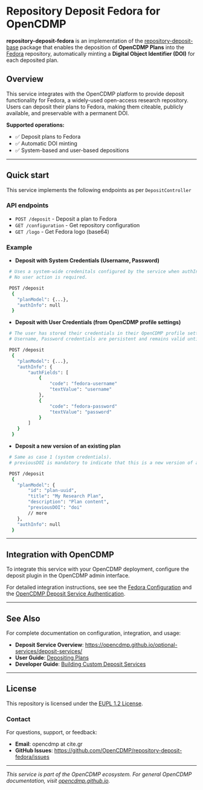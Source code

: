 # Repository Deposit Fedora for OpenCDMP

**repository-deposit-fedora** is an implementation of the [repository-deposit-base](https://github.com/OpenCDMP/repository-deposit-base) package that enables the deposition of **OpenCDMP Plans** into the [Fedora](https://fedorarepository.org/) repository, automatically minting a **Digital Object Identifier (DOI)** for each deposited plan.

## Overview

This service integrates with the OpenCDMP platform to provide deposit functionality for Fedora, a widely-used open-access research repository. Users can deposit their plans to Fedora, making them citeable, publicly available, and preservable with a permanent DOI.

**Supported operations:**
- ✅ Deposit plans to Fedora
- ✅ Automatic DOI minting
- ✅ System-based and user-based depositions

---

## Quick start

This service implements the following endpoints as per `DepositController`

### API endpoints

- `POST /deposit` - Deposit a plan to Fedora
- `GET /configuration` - Get repository configuration
- `GET /logo` - Get Fedora logo (base64)

### Example

- **Deposit with System Credentials (Username, Password)**
```bash
 # Uses a system-wide credenitals configured by the service when authInfo is null.
 # No user action is required.

 POST /deposit
  {
    "planModel": {...},
    "authInfo": null
  }
```

- **Deposit with User Credentials (from OpenCDMP profile settings)**
```bash
 # The user has stored their credentials in their OpenCDMP profile settings (see https://opencdmp.github.io/user-guide/profile-settings/#external-plugin-settings).
 # Username, Password credentials are persistent and remains valid until the user updates it in their profile.

 POST /deposit
  {
    "planModel": {...},
    "authInfo": {
        "authFields": [
            {
                "code": "fedora-username"
                "textValue": "username"
            },
            {
                "code": "fedora-password"
                "textValue": "password"
            }
        ]
    } 
  }
```


- **Deposit a new version of an existing plan**
```bash
 # Same as case 1 (system credentials).
 # previousDOI is mandatory to indicate that this is a new version of an existing deposit in this repository.

 POST /deposit
  {
    "planModel": {
        "id": "plan-uuid",
        "title": "My Research Plan",
        "description": "Plan content",
        "previousDOI": "doi"
        // more
    },
    "authInfo": null
  }
```
---

## Integration with OpenCDMP

To integrate this service with your OpenCDMP deployment, configure the deposit plugin in the OpenCDMP admin interface.

For detailed integration instructions, see see the [Fedora Configuration](https://opencdmp.github.io/getting-started/configuration/backend/deposit/#fedora) and the [OpenCDMP Deposit Service Authentication](https://opencdmp.github.io/getting-started/configuration/backend/#deposit-service-authentication).

---

## See Also

For complete documentation on configuration, integration, and usage:

- **Deposit Service Overview**: https://opencdmp.github.io/optional-services/deposit-services/
- **User Guide**: [Depositing Plans](https://opencdmp.github.io/user-guide/plans/deposit-a-plan/)
- **Developer Guide**: [Building Custom Deposit Services](https://opencdmp.github.io/developers/plugins/deposit/)

---

## License

This repository is licensed under the [EUPL 1.2 License](LICENSE).

### Contact

For questions, support, or feedback:

- **Email**: opencdmp at cite.gr
- **GitHub Issues**: https://github.com/OpenCDMP/repository-deposit-fedora/issues
---

*This service is part of the OpenCDMP ecosystem. For general OpenCDMP documentation, visit [opencdmp.github.io](https://opencdmp.github.io).*
